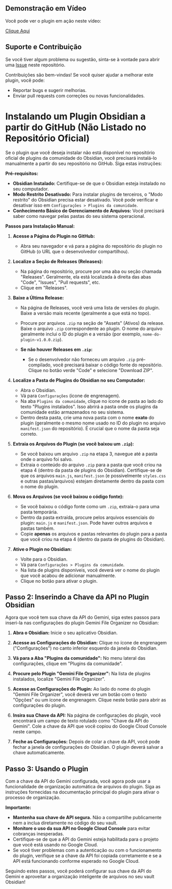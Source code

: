 ## Demonstração em Vídeo

Você pode ver o plugin em ação neste vídeo:

[Clique Aqui](https://www.youtube.com/embed/H6mfIhTJe_c)

## Suporte e Contribuição

Se você tiver algum problema ou sugestão, sinta-se à vontade para abrir uma [Issue](https://github.com/Guilherme-Viana/auto-file-organizer/issues) neste repositório.

Contribuições são bem-vindas! Se você quiser ajudar a melhorar este plugin, você pode:

* Reportar bugs e sugerir melhorias.
* Enviar pull requests com correções ou novas funcionalidades.

# Instalando um Plugin Obsidian a partir do GitHub (Não Listado no Repositório Oficial)

Se o plugin que você deseja instalar não está disponível no repositório oficial de plugins da comunidade do Obsidian, você precisará instalá-lo manualmente a partir do seu repositório no GitHub. Siga estas instruções:

**Pré-requisitos:**

* **Obsidian Instalado:** Certifique-se de que o Obsidian esteja instalado no seu computador.
* **Modo Restrito Desativado:** Para instalar plugins de terceiros, o "Modo restrito" do Obsidian precisa estar desativado. Você pode verificar e desativar isso em `Configurações > Plugins da comunidade`.
* **Conhecimento Básico de Gerenciamento de Arquivos:** Você precisará saber como navegar pelas pastas do seu sistema operacional.

**Passos para Instalação Manual:**

1.  **Acesse a Página do Plugin no GitHub:**
    * Abra seu navegador e vá para a página do repositório do plugin no GitHub (o URL que o desenvolvedor compartilhou).

2.  **Localize a Seção de Releases (Releases):**
    * Na página do repositório, procure por uma aba ou seção chamada "Releases". Geralmente, ela está localizada à direita das abas "Code", "Issues", "Pull requests", etc.
    * Clique em "Releases".

3.  **Baixe a Última Release:**
    * Na página de Releases, você verá uma lista de versões do plugin. Baixe a versão mais recente (geralmente a que está no topo).
    * Procure por arquivos `.zip` na seção de "Assets" (Ativos) da release. Baixe o arquivo `.zip` correspondente ao plugin. O nome do arquivo geralmente inclui o ID do plugin e a versão (por exemplo, `nome-do-plugin-v1.0.0.zip`).

    * **Se não houver Releases em `.zip`:**
        * Se o desenvolvedor não forneceu um arquivo `.zip` pré-compilado, você precisará baixar o código fonte do repositório. Clique no botão verde "Code" e selecione "Download ZIP".

4.  **Localize a Pasta de Plugins do Obsidian no seu Computador:**
    * Abra o Obsidian.
    * Vá para `Configurações` (ícone de engrenagem).
    * Na aba `Plugins da comunidade`, clique no ícone de pasta ao lado do texto "Plugins instalados". Isso abrirá a pasta onde os plugins da comunidade estão armazenados no seu sistema.
    * Dentro desta pasta, crie uma nova pasta com o nome **exato** do plugin (geralmente o mesmo nome usado no ID do plugin no arquivo `manifest.json` do repositório). É crucial que o nome da pasta seja correto.

5.  **Extraia os Arquivos do Plugin (se você baixou um `.zip`):**
    * Se você baixou um arquivo `.zip` na etapa 3, navegue até a pasta onde o arquivo foi salvo.
    * Extraia o conteúdo do arquivo `.zip` para a pasta que você criou na etapa 4 (dentro da pasta de plugins do Obsidian). Certifique-se de que os arquivos `main.js`, `manifest.json` (e possivelmente `styles.css` e outras pastas/arquivos) estejam diretamente dentro da pasta com o nome do plugin.

6.  **Mova os Arquivos (se você baixou o código fonte):**
    * Se você baixou o código fonte como um `.zip`, extraia-o para uma pasta temporária.
    * Dentro da pasta extraída, procure pelos arquivos essenciais do plugin: `main.js` e `manifest.json`. Pode haver outros arquivos e pastas também.
    * Copie **apenas** os arquivos e pastas relevantes do plugin para a pasta que você criou na etapa 4 (dentro da pasta de plugins do Obsidian).

7.  **Ative o Plugin no Obsidian:**
    * Volte para o Obsidian.
    * Vá para `Configurações > Plugins da comunidade`.
    * Na lista de plugins disponíveis, você deverá ver o nome do plugin que você acabou de adicionar manualmente.
    * Clique no botão para ativar o plugin.

## Passo 2: Inserindo a Chave da API no Plugin Obsidian

Agora que você tem sua chave da API do Gemini, siga estes passos para inseri-la nas configurações do plugin Gemini File Organizer no Obsidian:

1.  **Abra o Obsidian:** Inicie o seu aplicativo Obsidian.

2.  **Acesse as Configurações do Obsidian:** Clique no ícone de engrenagem ("Configurações") no canto inferior esquerdo da janela do Obsidian.

3.  **Vá para a Aba "Plugins da comunidade":** No menu lateral das configurações, clique em "Plugins da comunidade".

4.  **Procure pelo Plugin "Gemini File Organizer":** Na lista de plugins instalados, localize "Gemini File Organizer".

5.  **Acesse as Configurações do Plugin:** Ao lado do nome do plugin "Gemini File Organizer", você deverá ver um botão com o texto "Opções" ou um ícone de engrenagem. Clique neste botão para abrir as configurações do plugin.

6.  **Insira sua Chave da API:** Na página de configurações do plugin, você encontrará um campo de texto rotulado como "Chave da API do Gemini". Cole a chave da API que você copiou do Google Cloud Console neste campo.

7.  **Feche as Configurações:** Depois de colar a chave da API, você pode fechar a janela de configurações do Obsidian. O plugin deverá salvar a chave automaticamente.

## Passo 3: Usando o Plugin

Com a chave da API do Gemini configurada, você agora pode usar a funcionalidade de organização automática de arquivos do plugin. Siga as instruções fornecidas na documentação principal do plugin para ativar o processo de organização.

**Importante:**

* **Mantenha sua chave de API segura.** Não a compartilhe publicamente nem a inclua diretamente no código do seu vault.
* **Monitore o uso da sua API no Google Cloud Console** para evitar cobranças inesperadas.
* Certifique-se de que a API do Gemini esteja habilitada para o projeto que você está usando no Google Cloud.
* Se você tiver problemas com a autenticação ou com o funcionamento do plugin, verifique se a chave da API foi copiada corretamente e se a API está funcionando conforme esperado no Google Cloud.

Seguindo estes passos, você poderá configurar sua chave da API do Gemini e aproveitar a organização inteligente de arquivos no seu vault Obsidian!
